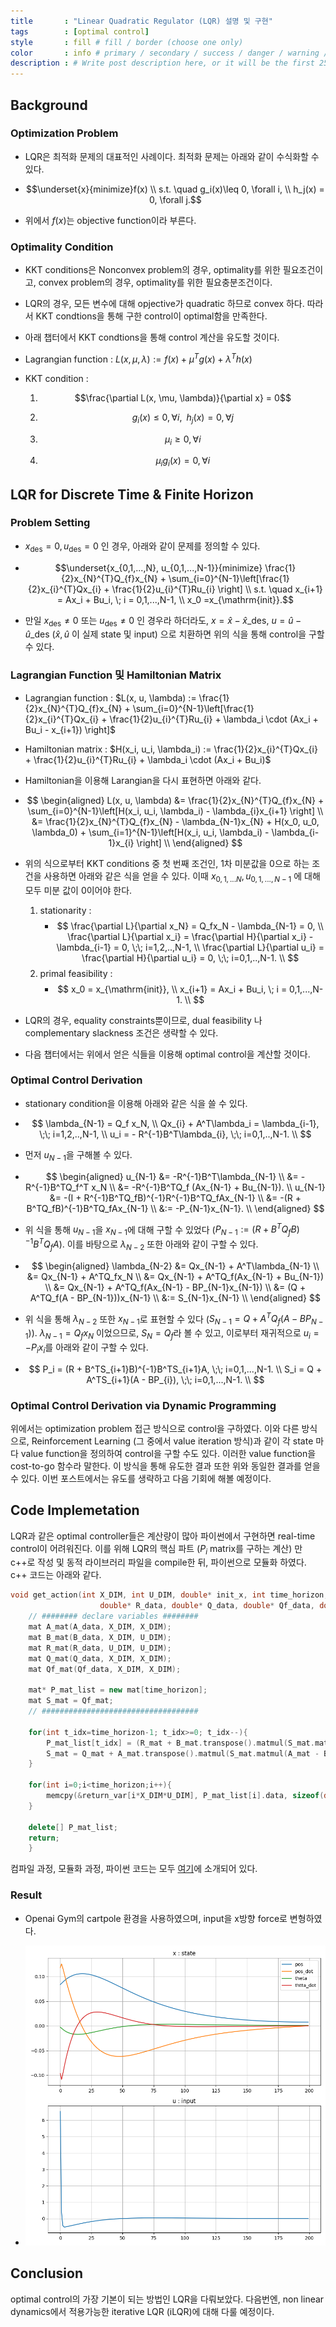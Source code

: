 ```yaml
---
title       : "Linear Quadratic Regulator (LQR) 설명 및 구현"
tags        : [optimal control]
style       : fill # fill / border (choose one only)
color       : info # primary / secondary / success / danger / warning / info / light / dark (choose one only)
description : # Write post description here, or it will be the first 25 words of the post's body.
---
```


## Background

### Optimization Problem

- LQR은 최적화 문제의 대표적인 사례이다. 최적화 문제는 아래와 같이 수식화할 수 있다.

- $$\underset{x}{minimize}f(x) \\
s.t. \quad g_i(x)\leq 0, \forall i, \\
h_j(x) = 0, \forall j.$$

- 위에서 $f(x)$는 objective function이라 부른다.

### Optimality Condition

- KKT conditions은 Nonconvex problem의 경우, optimality를 위한 필요조건이고, convex problem의 경우, optimality를 위한 필요충분조건이다.

- LQR의 경우, 모든 변수에 대해 opjective가 quadratic 하므로 convex 하다. 따라서 KKT condtions을 통해 구한 control이 optimal함을 만족한다.

- 아래 챕터에서 KKT condtions을 통해 control 계산을 유도할 것이다.

- Lagrangian function : $L(x, \mu, \lambda) := f(x) + \mu^Tg(x) + \lambda^Th(x)$

- KKT condition :

  1. $$\frac{\partial L(x, \mu, \lambda)}{\partial x} = 0$$

  2. $$g_i(x)\leq 0, \forall i,\;\; h_j(x) = 0, \forall j$$

  3. $$\mu_i \geq 0, \forall i$$

  4. $$\mu_i g_i(x) = 0, \forall i$$

## LQR for Discrete Time & Finite Horizon

### Problem Setting

- $x_{\mathrm{des}} = 0, u_{\mathrm{des}} = 0$ 인 경우, 아래와 같이 문제를 정의할 수 있다.

- $$\underset{x_{0,1,...,N}, u_{0,1,...,N-1}}{minimize} \frac{1}{2}x_{N}^{T}Q_{f}x_{N} + \sum_{i=0}^{N-1}\left[\frac{1}{2}x_{i}^{T}Qx_{i} + \frac{1}{2}u_{i}^{T}Ru_{i} \right] \\
s.t. \quad x_{i+1} = Ax_i + Bu_i, \; i = 0,1,...,N-1, \\
x_0 =x_{\mathrm{init}}.$$

- 만일 $x_{\mathrm{des}} \neq 0$ 또는 $u_{\mathrm{des}} \neq 0$ 인 경우라 하더라도, $x = \hat{x} - \hat{x}\_{\mathrm{des}}$, $u = \hat{u} - \hat{u}\_{\mathrm{des}}$ ($\hat{x}, \hat{u}$ 이 실제 state 및 input) 으로 치환하면 위의 식을 통해 control을 구할 수 있다.

### Lagrangian Function 및 Hamiltonian Matrix

- Lagrangian function : $L(x, u, \lambda) := \frac{1}{2}x_{N}^{T}Q_{f}x_{N} + \sum_{i=0}^{N-1}\left[\frac{1}{2}x_{i}^{T}Qx_{i} + \frac{1}{2}u_{i}^{T}Ru_{i} + \lambda_i \cdot (Ax_i + Bu_i - x_{i+1}) \right]$

- Hamiltonian matrix : $H(x_i, u_i, \lambda_i) := \frac{1}{2}x_{i}^{T}Qx_{i} + \frac{1}{2}u_{i}^{T}Ru_{i} + \lambda_i \cdot (Ax_i + Bu_i)$

- Hamiltonian을 이용해 Larangian을 다시 표현하면 아래와 같다.

- $$
\begin{aligned}
L(x, u, \lambda) &= \frac{1}{2}x_{N}^{T}Q_{f}x_{N} + \sum_{i=0}^{N-1}\left[H(x_i, u_i, \lambda_i) - \lambda_{i}x_{i+1} \right] \\
&= \frac{1}{2}x_{N}^{T}Q_{f}x_{N} - \lambda_{N-1}x_{N} + H(x_0, u_0, \lambda_0) + \sum_{i=1}^{N-1}\left[H(x_i, u_i, \lambda_i) - \lambda_{i-1}x_{i} \right] \\
\end{aligned}
$$

- 위의 식으로부터 KKT conditions 중 첫 번째 조건인, 1차 미분값을 0으로 하는 조건을 사용하면 아래와 같은 식을 얻을 수 있다. 이때 $x_{0,1,...N}, u_{0,1,...,N-1}$ 에 대해 모두 미분 값이 0이어야 한다.

  1. stationarity :
     - $$
     \frac{\partial L}{\partial x_N} = Q_fx_N - \lambda_{N-1} = 0, \\
     \frac{\partial L}{\partial x_i} = \frac{\partial H}{\partial x_i} - \lambda_{i-1} = 0, \;\; i=1,2,..,N-1, \\
     \frac{\partial L}{\partial u_i} = \frac{\partial H}{\partial u_i} = 0, \;\; i=0,1,..,N-1. \\
     $$
  2. primal feasibility :
     - $$
     x_0 = x_{\mathrm{init}}, \\
     x_{i+1} = Ax_i + Bu_i, \; i = 0,1,...,N-1. \\
     $$

- LQR의 경우, equality constraints뿐이므로, dual feasibility 나 complementary slackness 조건은 생략할 수 있다.

- 다음 챕터에서는 위에서 얻은 식들을 이용해 optimal control을 계산할 것이다.

### Optimal Control Derivation

- stationary condition을 이용해 아래와 같은 식을 쓸 수 있다.

- $$
\lambda_{N-1} = Q_f x_N, \\
Qx_{i} + A^T\lambda_i = \lambda_{i-1}, \;\; i=1,2,..,N-1, \\
u_i = - R^{-1}B^T\lambda_{i}, \;\; i=0,1,..,N-1. \\
$$

- 먼저 $u_{N-1}$을 구해볼 수 있다.

- $$
\begin{aligned}
u_{N-1} &= -R^{-1}B^T\lambda_{N-1} \\
&= -R^{-1}B^TQ_f^T x_N \\
&= -R^{-1}B^TQ_f (Ax_{N-1} + Bu_{N-1}). \\
u_{N-1} &= -(I + R^{-1}B^TQ_fB)^{-1}R^{-1}B^TQ_fAx_{N-1} \\
&= -(R + B^TQ_fB)^{-1}B^TQ_fAx_{N-1} \\
&:= -P_{N-1}x_{N-1}. \\
\end{aligned}
$$

- 위 식을 통해 $u_{N-1}$을 $x_{N-1}$에 대해 구할 수 있었다 ($P_{N-1} := (R + B^TQ_fB)^{-1}B^TQ_fA$). 이를 바탕으로 $\lambda_{N-2}$ 또한 아래와 같이 구할 수 있다.

- $$
\begin{aligned}
\lambda_{N-2} &= Qx_{N-1} + A^T\lambda_{N-1} \\
&= Qx_{N-1} + A^TQ_fx_N \\
&= Qx_{N-1} + A^TQ_f(Ax_{N-1} + Bu_{N-1}) \\
&= Qx_{N-1} + A^TQ_f(Ax_{N-1} - BP_{N-1}x_{N-1}) \\
&= (Q + A^TQ_f(A - BP_{N-1}))x_{N-1} \\
&:= S_{N-1}x_{N-1} \\
\end{aligned}
$$

- 위 식을 통해 $\lambda_{N-2}$ 또한 $x_{N-1}$로 표현할 수 있다 ($S_{N-1} = Q + A^TQ_f(A - BP_{N-1})$). $\lambda_{N-1} = Q_fx_N$ 이었으므로, $S_N=Q_f$라 볼 수 있고, 이로부터 재귀적으로 $u_i = -P_ix_i$를 아래와 같이 구할 수 있다.

- $$
P_i = (R + B^TS_{i+1}B)^{-1}B^TS_{i+1}A, \;\; i=0,1,...,N-1. \\
S_i = Q + A^TS_{i+1}(A - BP_{i}), \;\; i=0,1,...,N-1. \\
$$

### Optimal Control Derivation via Dynamic Programming

위에서는 optimization problem 접근 방식으로 control을 구하였다.
이와 다른 방식으로, Reinforcement Learning (그 중에서 value iteration 방식)과 같이 각 state 마다 value function을 정의하여 control을 구할 수도 있다.
이러한 value function을 cost-to-go 함수라 말한다.
이 방식을 통해 유도한 결과 또한 위와 동일한 결과를 얻을 수 있다.
이번 포스트에서는 유도를 생략하고 다음 기회에 해볼 예정이다.

## Code Implemetation

LQR과 같은 optimal controller들은 계산량이 많아 파이썬에서 구현하면 real-time control이 어려워진다.
이를 위해 LQR의 핵심 파트 ($P_i$ matrix를 구하는 계산) 만 c++로 작성 및 동적 라이브러리 파일을 compile한 뒤, 파이썬으로 모듈화 하였다.
c++ 코드는 아래와 같다.

``` c++
void get_action(int X_DIM, int U_DIM, double* init_x, int time_horizon, double* A_data, double* B_data,
                    double* R_data, double* Q_data, double* Qf_data, double* return_var){
    // ######## declare variables ########
    mat A_mat(A_data, X_DIM, X_DIM);
    mat B_mat(B_data, X_DIM, U_DIM);
    mat R_mat(R_data, U_DIM, U_DIM);
    mat Q_mat(Q_data, X_DIM, X_DIM);
    mat Qf_mat(Qf_data, X_DIM, X_DIM);

    mat* P_mat_list = new mat[time_horizon];
    mat S_mat = Qf_mat;
    // ###################################

    for(int t_idx=time_horizon-1; t_idx>=0; t_idx--){
        P_mat_list[t_idx] = (R_mat + B_mat.transpose().matmul(S_mat.matmul(B_mat))).inverse_matmul(B_mat.transpose().matmul(S_mat.matmul(A_mat)));
        S_mat = Q_mat + A_mat.transpose().matmul(S_mat.matmul(A_mat - B_mat.matmul(P_mat_list[t_idx])));
    }

    for(int i=0;i<time_horizon;i++){
        memcpy(&return_var[i*X_DIM*U_DIM], P_mat_list[i].data, sizeof(double)*X_DIM*U_DIM);
    }

    delete[] P_mat_list;
    return;
    }
```

컴파일 과정, 모듈화 과정, 파이썬 코드는 모두 [여기](https://github.com/dobro12/optimal_control/tree/master/LQR)에 소개되어 있다.

### Result

- Openai Gym의 cartpole 환경을 사용하였으며, input을 x방향 force로 변형하였다.

- ![result](/assets/images/[LQR]result.png)

## Conclusion

optimal control의 가장 기본이 되는 방법인 LQR을 다뤄보았다. 다음번엔, non linear dynamics에서 적용가능한 iterative LQR (iLQR)에 대해 다룰 예정이다.
